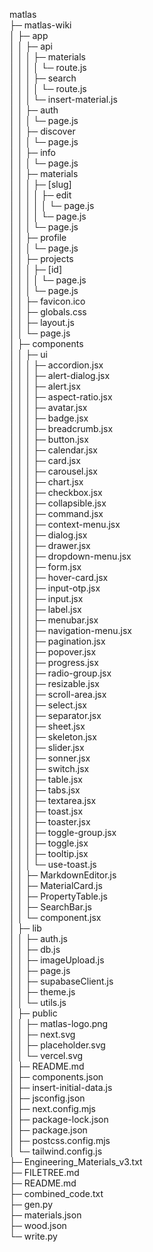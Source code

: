 matlas                           
├─ matlas-wiki                   
│  ├─ app                        
│  │  ├─ api                     
│  │  │  ├─ materials            
│  │  │  │  └─ route.js          
│  │  │  ├─ search               
│  │  │  │  └─ route.js          
│  │  │  └─ insert-material.js   
│  │  ├─ auth                    
│  │  │  └─ page.js              
│  │  ├─ discover                
│  │  │  └─ page.js              
│  │  ├─ info                    
│  │  │  └─ page.js              
│  │  ├─ materials               
│  │  │  ├─ [slug]               
│  │  │  │  ├─ edit              
│  │  │  │  │  └─ page.js        
│  │  │  │  └─ page.js           
│  │  │  └─ page.js              
│  │  ├─ profile                 
│  │  │  └─ page.js              
│  │  ├─ projects                
│  │  │  ├─ [id]                 
│  │  │  │  └─ page.js           
│  │  │  └─ page.js              
│  │  ├─ favicon.ico             
│  │  ├─ globals.css             
│  │  ├─ layout.js               
│  │  └─ page.js                 
│  ├─ components                 
│  │  ├─ ui                      
│  │  │  ├─ accordion.jsx        
│  │  │  ├─ alert-dialog.jsx     
│  │  │  ├─ alert.jsx            
│  │  │  ├─ aspect-ratio.jsx     
│  │  │  ├─ avatar.jsx           
│  │  │  ├─ badge.jsx            
│  │  │  ├─ breadcrumb.jsx       
│  │  │  ├─ button.jsx           
│  │  │  ├─ calendar.jsx         
│  │  │  ├─ card.jsx             
│  │  │  ├─ carousel.jsx         
│  │  │  ├─ chart.jsx            
│  │  │  ├─ checkbox.jsx         
│  │  │  ├─ collapsible.jsx      
│  │  │  ├─ command.jsx          
│  │  │  ├─ context-menu.jsx     
│  │  │  ├─ dialog.jsx           
│  │  │  ├─ drawer.jsx           
│  │  │  ├─ dropdown-menu.jsx    
│  │  │  ├─ form.jsx             
│  │  │  ├─ hover-card.jsx       
│  │  │  ├─ input-otp.jsx        
│  │  │  ├─ input.jsx            
│  │  │  ├─ label.jsx            
│  │  │  ├─ menubar.jsx          
│  │  │  ├─ navigation-menu.jsx  
│  │  │  ├─ pagination.jsx       
│  │  │  ├─ popover.jsx          
│  │  │  ├─ progress.jsx         
│  │  │  ├─ radio-group.jsx      
│  │  │  ├─ resizable.jsx        
│  │  │  ├─ scroll-area.jsx      
│  │  │  ├─ select.jsx           
│  │  │  ├─ separator.jsx        
│  │  │  ├─ sheet.jsx            
│  │  │  ├─ skeleton.jsx         
│  │  │  ├─ slider.jsx           
│  │  │  ├─ sonner.jsx           
│  │  │  ├─ switch.jsx           
│  │  │  ├─ table.jsx            
│  │  │  ├─ tabs.jsx             
│  │  │  ├─ textarea.jsx         
│  │  │  ├─ toast.jsx            
│  │  │  ├─ toaster.jsx          
│  │  │  ├─ toggle-group.jsx     
│  │  │  ├─ toggle.jsx           
│  │  │  ├─ tooltip.jsx          
│  │  │  └─ use-toast.js         
│  │  ├─ MarkdownEditor.js       
│  │  ├─ MaterialCard.js         
│  │  ├─ PropertyTable.js        
│  │  ├─ SearchBar.js            
│  │  └─ component.jsx           
│  ├─ lib                        
│  │  ├─ auth.js                 
│  │  ├─ db.js                   
│  │  ├─ imageUpload.js          
│  │  ├─ page.js                 
│  │  ├─ supabaseClient.js       
│  │  ├─ theme.js                
│  │  └─ utils.js                
│  ├─ public                     
│  │  ├─ matlas-logo.png         
│  │  ├─ next.svg                
│  │  ├─ placeholder.svg         
│  │  └─ vercel.svg              
│  ├─ README.md                  
│  ├─ components.json            
│  ├─ insert-initial-data.js     
│  ├─ jsconfig.json              
│  ├─ next.config.mjs            
│  ├─ package-lock.json          
│  ├─ package.json               
│  ├─ postcss.config.mjs         
│  └─ tailwind.config.js         
├─ Engineering_Materials_v3.txt  
├─ FILETREE.md                   
├─ README.md                     
├─ combined_code.txt             
├─ gen.py                        
├─ materials.json                
├─ wood.json                     
└─ write.py                      
